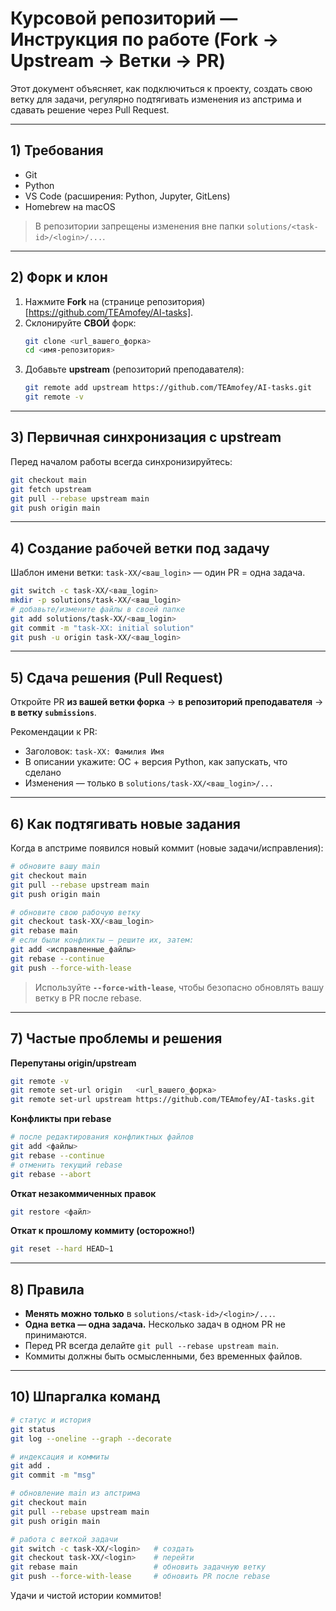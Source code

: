 # Курсовой репозиторий — Инструкция по работе (Fork → Upstream → Ветки → PR)

Этот документ объясняет, как подключиться к проекту, создать свою ветку для задачи, регулярно подтягивать изменения из апстрима и сдавать решение через Pull Request.

---

## 1) Требования
- Git
- Python
- VS Code (расширения: Python, Jupyter, GitLens)
- Homebrew на macOS

> В репозитории запрещены изменения вне папки `solutions/<task-id>/<login>/...`.

---

## 2) Форк и клон

1. Нажмите **Fork** на (странице репозитория)[https://github.com/TEAmofey/AI-tasks].
2. Склонируйте **СВОЙ** форк:
   ```bash
   git clone <url_вашего_форка>
   cd <имя-репозитория>
   ```
3. Добавьте **upstream** (репозиторий преподавателя):
   ```bash
   git remote add upstream https://github.com/TEAmofey/AI-tasks.git
   git remote -v
   ```

---

## 3) Первичная синхронизация с upstream
Перед началом работы всегда синхронизируйтесь:
```bash
git checkout main
git fetch upstream
git pull --rebase upstream main
git push origin main
```

---

## 4) Создание рабочей ветки под задачу

Шаблон имени ветки: `task-XX/<ваш_login>` — один PR = одна задача.

```bash
git switch -c task-XX/<ваш_login>
mkdir -p solutions/task-XX/<ваш_login>
# добавьте/измените файлы в своей папке
git add solutions/task-XX/<ваш_login>
git commit -m "task-XX: initial solution"
git push -u origin task-XX/<ваш_login>
```

---

## 5) Сдача решения (Pull Request)

Откройте PR **из вашей ветки форка** → **в репозиторий преподавателя** → **в ветку `submissions`**.

Рекомендации к PR:
- Заголовок: `task-XX: Фамилия Имя`
- В описании укажите: ОС + версия Python, как запускать, что сделано
- Изменения — только в `solutions/task-XX/<ваш_login>/...`

---

## 6) Как подтягивать новые задания

Когда в апстриме появился новый коммит (новые задачи/исправления):

```bash
# обновите вашу main
git checkout main
git pull --rebase upstream main
git push origin main

# обновите свою рабочую ветку
git checkout task-XX/<ваш_login>
git rebase main
# если были конфликты — решите их, затем:
git add <исправленные_файлы>
git rebase --continue
git push --force-with-lease
```

> Используйте **`--force-with-lease`**, чтобы безопасно обновлять вашу ветку в PR после rebase.

---

## 7) Частые проблемы и решения

**Перепутаны origin/upstream**
```bash
git remote -v
git remote set-url origin   <url_вашего_форка>
git remote set-url upstream https://github.com/TEAmofey/AI-tasks.git
```

**Конфликты при rebase**
```bash
# после редактирования конфликтных файлов
git add <файлы>
git rebase --continue
# отменить текущий rebase
git rebase --abort
```

**Откат незакоммиченных правок**
```bash
git restore <файл>
```

**Откат к прошлому коммиту (осторожно!)**
```bash
git reset --hard HEAD~1
```

---

## 8) Правила

- **Менять можно только** в `solutions/<task-id>/<login>/...`.
- **Одна ветка — одна задача.** Несколько задач в одном PR не принимаются.
- Перед PR всегда делайте `git pull --rebase upstream main`.
- Коммиты должны быть осмысленными, без временных файлов.

---

## 10) Шпаргалка команд

```bash
# статус и история
git status
git log --oneline --graph --decorate

# индексация и коммиты
git add .
git commit -m "msg"

# обновление main из апстрима
git checkout main
git pull --rebase upstream main
git push origin main

# работа с веткой задачи
git switch -c task-XX/<login>   # создать
git checkout task-XX/<login>    # перейти
git rebase main                 # обновить задачную ветку
git push --force-with-lease     # обновить PR после rebase
```

Удачи и чистой истории коммитов!
